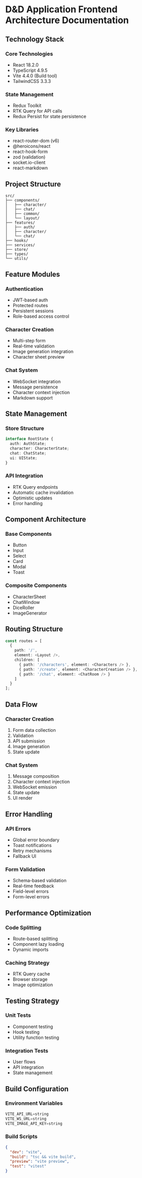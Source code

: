 # D&D Application Frontend Architecture Documentation

## Technology Stack

### Core Technologies
- React 18.2.0
- TypeScript 4.9.5
- Vite 4.4.0 (Build tool)
- TailwindCSS 3.3.3

### State Management
- Redux Toolkit
- RTK Query for API calls
- Redux Persist for state persistence

### Key Libraries
- react-router-dom (v6)
- @heroicons/react
- react-hook-form
- zod (validation)
- socket.io-client
- react-markdown

## Project Structure

```
src/
├── components/
│   ├── character/
│   ├── chat/
│   ├── common/
│   └── layout/
├── features/
│   ├── auth/
│   ├── character/
│   └── chat/
├── hooks/
├── services/
├── store/
├── types/
└── utils/
```

## Feature Modules

### Authentication
- JWT-based auth
- Protected routes
- Persistent sessions
- Role-based access control

### Character Creation
- Multi-step form
- Real-time validation
- Image generation integration
- Character sheet preview

### Chat System
- WebSocket integration
- Message persistence
- Character context injection
- Markdown support

## State Management

### Store Structure
```typescript
interface RootState {
  auth: AuthState;
  character: CharacterState;
  chat: ChatState;
  ui: UIState;
}
```

### API Integration
- RTK Query endpoints
- Automatic cache invalidation
- Optimistic updates
- Error handling

## Component Architecture

### Base Components
- Button
- Input
- Select
- Card
- Modal
- Toast

### Composite Components
- CharacterSheet
- ChatWindow
- DiceRoller
- ImageGenerator

## Routing Structure

```typescript
const routes = [
  {
    path: '/',
    element: <Layout />,
    children: [
      { path: '/characters', element: <Characters /> },
      { path: '/create', element: <CharacterCreation /> },
      { path: '/chat', element: <ChatRoom /> }
    ]
  }
];
```

## Data Flow

### Character Creation
1. Form data collection
2. Validation
3. API submission
4. Image generation
5. State update

### Chat System
1. Message composition
2. Character context injection
3. WebSocket emission
4. State update
5. UI render

## Error Handling

### API Errors
- Global error boundary
- Toast notifications
- Retry mechanisms
- Fallback UI

### Form Validation
- Schema-based validation
- Real-time feedback
- Field-level errors
- Form-level errors

## Performance Optimization

### Code Splitting
- Route-based splitting
- Component lazy loading
- Dynamic imports

### Caching Strategy
- RTK Query cache
- Browser storage
- Image optimization

## Testing Strategy

### Unit Tests
- Component testing
- Hook testing
- Utility function testing

### Integration Tests
- User flows
- API integration
- State management

## Build Configuration

### Environment Variables
```typescript
VITE_API_URL=string
VITE_WS_URL=string
VITE_IMAGE_API_KEY=string
```

### Build Scripts
```json
{
  "dev": "vite",
  "build": "tsc && vite build",
  "preview": "vite preview",
  "test": "vitest"
}
```
